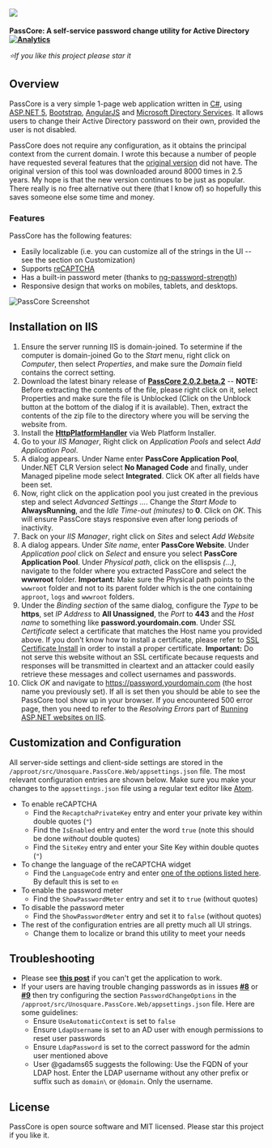# <img src="https://raw.githubusercontent.com/unosquare/passcore/master/src/Unosquare.PassCore.Web/wwwroot/images/passcore-logo.png"></img>
**PassCore: A self-service password change utility for Active Directory [![Analytics](https://ga-beacon.appspot.com/UA-8535255-2/unosquare/passcore/)](https://github.com/igrigorik/ga-beacon)**

*:star:If you like this project please star it*

## Overview

PassCore is a very simple 1-page web application written in <a target="_blank" href="https://github.com/dotnet/roslyn">C#</a>, using <a href="https://github.com/aspnet" target="_blank">ASP.NET 5</a>, <a href="https://github.com/twbs/bootstrap" target="_blank">Bootstrap</a>, <a href="https://github.com/angular" target="_blank">AngularJS</a> and <a href="https://msdn.microsoft.com/en-us/library/system.directoryservices.activedirectory(v=vs.110).aspx" target="_blank">Microsoft Directory Services</a>. It allows users to change their Active Directory password on their own, provided the user is not disabled.

PassCore does not require any configuration, as it obtains the principal context from the current domain. I wrote this because a number of people have requested several features that the <a taget="_blank" href="http://unopasscore.codeplex.com/">original version</a> did not have. The original version of this tool was downloaded around 8000 times in 2.5 years. My hope is that the new version continues to be just as popular. There really is no free alternative out there (that I know of) so hopefully this saves someone else some time and money.

### Features

PassCore has the following features:
- Easily localizable (i.e. you can customize all of the strings in the UI -- see the section on Customization)
- Supports <a href="https://www.google.com/recaptcha/intro/index.html">reCAPTCHA</a>
- Has a built-in password meter (thanks to <a href="https://github.com/subarroca/ng-password-strength">ng-password-strength</a>) 
- Responsive design that works on mobiles, tablets, and desktops.

<img align="center" src="https://raw.githubusercontent.com/unosquare/passcore/master/passcore-screenshot-01.png" alt="PassCore Screenshot"></img>

## Installation on IIS

1. Ensure the server running IIS is domain-joined. To setermine if the computer is domain-joined Go to the *Start* menu, right click on *Computer*, then select *Properties*, and make sure the *Domain* field contains the correct setting.
2. Download the latest binary release of **<a href="https://github.com/unosquare/passcore/releases/download/v2.0.2.beta.2/passcore-2.0.2.beta.2-2016-03-14.zip">PassCore 2.0.2.beta.2</a>** -- **NOTE:** Before extracting the contents of the file, please right click on it, select Properties and make sure the file is Unblocked (Click on the Unblock button at the bottom of the dialog if it is available). Then, extract the contents of the zip file to the directory where you will be serving the website from.
3. Install the **<a href="http://www.iis.net/downloads/microsoft/httpplatformhandler">HttpPlatformHandler</a>** via Web Platform Installer.
4. Go to your *IIS Manager*, Right click on *Application Pools* and select *Add Application Pool*.
5. A dialog appears. Under Name enter **PassCore Application Pool**, Under.NET CLR Version select **No Managed Code** and finally, under Managed pipeline mode select **Integrated**. Click OK after all fields have been set.
6. Now, right click on the application pool you just created in the previous step and select *Advanced Settings ...*. Change the *Start Mode* to **AlwaysRunning**, and the *Idle Time-out (minutes)* to **0**. Click on *OK*. This will ensure PassCore stays responsive even after long periods of inactivity.
7. Back on your *IIS Manager*, right click on *Sites* and select *Add Website*
8. A dialog appears. Under *Site name*, enter **PassCore Website**. Under *Application pool* click on *Select* and ensure you select **PassCore Application Pool**. Under *Physical path*, click on the ellispsis *(...)*, navigate to the folder where you extracted PassCore and select the **wwwroot** folder. **Important:** Make sure the Physical path points to the <code>wwwroot</code> folder and not to its parent folder which is the one containing <code>approot</code>, <code>logs</code> and <code>wwwroot</code> folders.
9. Under the *Binding section* of the same dialog, configure the *Type* to be **https**, set *IP Address* to **All Unassigned**, the *Port* to **443** and the *Host name* to something like **password.yourdomain.com**. Under *SSL Certificate* select a certificate that matches the Host name you provided above. If you don't know how to install a certificate, please refer to <a href="https://www.digicert.com/ssl-certificate-installation-microsoft-iis-8.htm">SSL Certificate Install</a> in order to install a proper certificate. **Important:** Do not serve this website without an SSL certificate because requests and responses will be transmitted in cleartext and an attacker could easily retrieve these messages and collect usernames and passwords.
10. Click *OK* and navigate to https://password.yourdomain.com (the host name you previously set). If all is set then you should be able to see the PassCore tool show up in your browser. If you encountered 500 error page, then you need to refer to the *Resolving Errors* part of <a href="http://www.strathweb.com/2015/12/running-asp-net-5-website-on-iis/">Running ASP.NET websites on IIS</a>.

## Customization and Configuration

All server-side settings and client-side settings are stored in the <code>/approot/src/Unosquare.PassCore.Web/appsettings.json</code> file.
The most relevant configuration entries are shown below. Make sure you make your changes to the <code>appsettings.json</code> file using a regular text editor like <a href="https://atom.io/">Atom</a>.

- To enable reCAPTCHA
  - Find the <code>RecaptchaPrivateKey</code> entry and enter your private key within double quotes (<code>"</code>)
  - Find the <code>IsEnabled</code> entry and enter the word <code>true</code> (note this should be done _without_ double quotes)
  - Find the <code>SiteKey</code> entry and enter your Site Key within double quotes (<code>"</code>)
- To change the language of the reCAPTCHA widget
  - Find the <code>LanguageCode</code> entry and enter <a href="https://developers.google.com/recaptcha/docs/language">one of the options listed here</a>. By default this is set to <code>en</code>
- To enable the password meter
  - Find the <code>ShowPasswordMeter</code> entry and set it to <code>true</code> (without quotes)
- To disable the password meter
  - Find the <code>ShowPasswordMeter</code> entry and set it to <code>false</code> (without quotes)
- The rest of the configuration entries are all pretty much all UI strings.
  - Change them to localize or brand this utility to meet your needs

## Troubleshooting

- Please see **<a href="https://github.com/unosquare/passcore/issues/1">this post</a>** if you can't get the application to work.
- If your users are having trouble changing passwords as in issues **<a href="https://github.com/unosquare/passcore/issues/8">#8</a>** or **<a href="https://github.com/unosquare/passcore/issues/9">#9</a>** then try configuring the section <code>PasswordChangeOptions</code> in the <code>/approot/src/Unosquare.PassCore.Web/appsettings.json</code> file. Here are some guidelines:
  - Ensure <code>UseAutomaticContext</code> is set to <code>false</code>
  - Ensure <code>LdapUsername</code> is set to an AD user with enough permissions to reset user passwords
  - Ensure <code>LdapPassword</code> is set to the correct password for the admin user mentioned above
  - User @gadams65 suggests the following: Use the FQDN of your LDAP host. Enter the LDAP username without any other prefix or suffix such as <code>domain\\</code> or <code>@domain</code>. Only the username.

## License

PassCore is open source software and MIT licensed. Please star this project if you like it.
